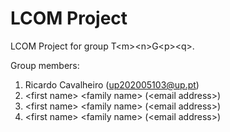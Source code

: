 # LCOM Project

LCOM Project for group T&lt;m&gt;&lt;n&gt;G&lt;p&gt;&lt;q&gt;.

Group members:

1. Ricardo Cavalheiro (up202005103@up.pt)
2. &lt;first name&gt; &lt;family name&gt; (&lt;email address&gt;)
3. &lt;first name&gt; &lt;family name&gt; (&lt;email address&gt;)
4. &lt;first name&gt; &lt;family name&gt; (&lt;email address&gt;)
